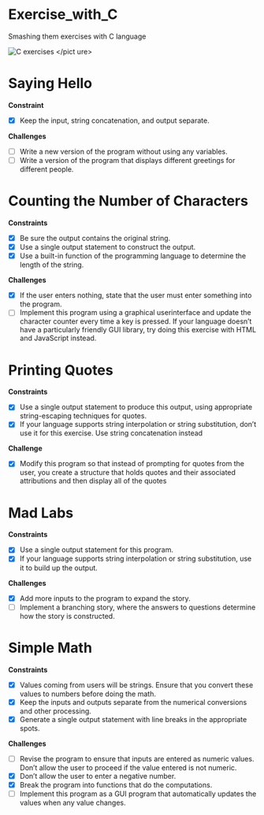 # Exercise_with_C
Smashing them exercises with C language

 <picture> <source media="(prefers-color-scheme: dark)" srcset="https://i.imgur.com/9A2r2U5.jpg"> <source media="(prefers-color-scheme: light)" srcset="https://i.imgur.com/9A2r2U5.jpg"> <img alt="C exercises" src="https://i.imgur.com/9A2r2U5.jpg"> </pict    ure>

# Saying Hello
**Constraint**
- [x] Keep the input, string concatenation, and output separate.

**Challenges**
- [ ] Write a new version of the program without using any
variables.
- [ ] Write a version of the program that displays different
greetings for different people.

# Counting the Number of Characters
**Constraints**
- [x] Be sure the output contains the original string.
- [x] Use a single output statement to construct the output.
- [x] Use a built-in function of the programming language to
determine the length of the string.

**Challenges**
- [x] If the user enters nothing, state that the user must enter
something into the program.
- [ ] Implement this program using a graphical userinterface
and update the character counter every time a key is
pressed. If your language doesn’t have a particularly
friendly GUI library, try doing this exercise with HTML
and JavaScript instead.

# Printing Quotes
**Constraints**
- [x] Use a single output statement to produce this output,
using appropriate string-escaping techniques for quotes.
- [x] If your language supports string interpolation or string
substitution, don’t use it for this exercise. Use string
concatenation instead

**Challenge**
- [x] Modify this program so that
instead of prompting for quotes from the user, you create a structure that holds quotes and their associated
attributions and then display all of the quotes

# Mad Labs
**Constraints**
- [x] Use a single output statement for this program.
- [x] If your language supports string interpolation or string
substitution, use it to build up the output.

**Challenges**
- [x] Add more inputs to the program to expand the story.
- [ ] Implement a branching story, where the answers to
questions determine how the story is constructed.

# Simple Math
**Constraints**
- [x] Values coming from users will be strings. Ensure that
you convert these values to numbers before doing the
math.
- [x] Keep the inputs and outputs separate from the numerical
conversions and other processing.
- [x] Generate a single output statement with line breaks in
the appropriate spots.

**Challenges**
- [ ] Revise the program to ensure that inputs are entered as
numeric values. Don’t allow the user to proceed if the
value entered is not numeric.
- [x] Don’t allow the user to enter a negative number.
- [x] Break the program into functions that do the computations.
- [ ] Implement this program as a GUI program that automatically updates the values when any value changes.
